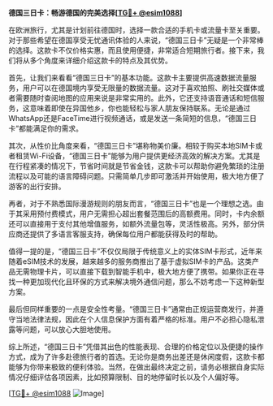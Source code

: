 **德国三日卡：畅游德国的完美选择[[TG💪+ @esim1088](https://t.me/s/esim1088)]**

在欧洲旅行，尤其是计划前往德国时，选择一款合适的手机卡或流量卡至关重要。对于那些希望在德国享受无忧通讯体验的人来说，“德国三日卡”无疑是一个非常棒的选择。这款卡不仅价格实惠，而且使用便捷，非常适合短期旅行者。接下来，我们将从多个角度来详细介绍这款卡的特点及其优势。

首先，让我们来看看“德国三日卡”的基本功能。这款卡主要提供高速数据流量服务，用户可以在德国境内享受无限量的数据流量。这对于喜欢拍照、刷社交媒体或者需要随时查阅地图的应用来说是非常实用的。此外，它还支持语音通话和短信服务，这意味着即使在异国他乡，你也能轻松与家人朋友保持联系。无论是通过WhatsApp还是FaceTime进行视频通话，或是发送一条简短的信息，“德国三日卡”都能满足你的需求。

其次，从性价比角度来看，“德国三日卡”堪称物美价廉。相较于购买本地SIM卡或者租赁Wi-Fi设备，“德国三日卡”能够为用户提供更经济高效的解决方案。尤其是在行程紧凑的情况下，节省时间就是节省金钱，这款卡可以帮助你避免繁琐的注册流程以及可能的语言障碍问题。只需简单几步即可激活并开始使用，极大地方便了游客的出行安排。

再者，对于不熟悉国际漫游规则的朋友而言，“德国三日卡”也是一个理想之选。由于其采用预付费模式，用户无需担心超出套餐范围后的高额费用。同时，卡内余额还可以直接用于支付其他增值服务，如额外流量包等，灵活性极高。另外，部分供应商还提供了多语言客服支持，确保每位用户都能获得及时的帮助。

值得一提的是，“德国三日卡”不仅仅局限于传统意义上的实体SIM卡形式，近年来随着eSIM技术的发展，越来越多的服务商推出了基于虚拟SIM卡的产品。这类产品无需物理卡片，可以直接下载到智能手机中，极大地方便了携带。如果你正在寻找一种更加现代化且环保的方式来解决境外通信问题，那么不妨考虑一下这种新型方案。

最后但同样重要的一点是安全性考量。“德国三日卡”通常由正规运营商发行，并遵守当地法律法规，因此在个人信息保护方面有着严格的标准。用户不必担心隐私泄露等问题，可以放心大胆地使用。

综上所述，“德国三日卡”凭借其出色的性能表现、合理的价格定位以及便捷的操作方式，成为了许多赴德旅行者的首选。无论你是商务出差还是休闲度假，这款卡都能够为你带来极致的便利体验。当然，在做出最终决定之前，请务必根据自身实际情况仔细评估各项因素，比如预算限制、目的地停留时长以及个人偏好等。

[[TG💪+ @esim1088](https://t.me/s/esim1088) ![Image](https://i.postimg.cc/4NQfJmqS/Snipaste-2025-05-13-00-14-12.png)]